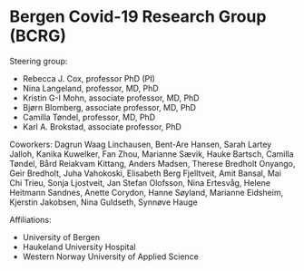 <h1>Bergen Covid-19 Research Group (BCRG)</h1>

Steering group:
* Rebecca J. Cox, professor PhD (PI)
* Nina Langeland, professor, MD, PhD
* Kristin G-I Mohn, associate professor, MD, PhD
* Bjørn Blomberg, associate professor, MD, PhD
* Camilla Tøndel, professor, MD, PhD
* Karl A. Brokstad, associate professor, PhD

Coworkers:
Dagrun Waag Linchausen, Bent-Are Hansen, Sarah Lartey Jalloh, Kanika Kuwelker, Fan Zhou, 
Marianne Sævik, Hauke Bartsch, Camilla Tøndel, Bård Reiakvam Kittang, Anders Madsen, Therese Bredholt Onyango, Geir Bredholt, Juha Vahokoski, Elisabeth Berg Fjelltveit, Amit Bansal, Mai Chi Trieu, Sonja Ljostveit, Jan Stefan Olofsson, Nina Ertesvåg, Helene Heitmann Sandnes, Anette Corydon, Hanne Søyland, Marianne Eidsheim, Kjerstin Jakobsen, Nina Guldseth, Synnøve Hauge


Affiliations:
* University of Bergen
* Haukeland University Hospital
* Western Norway University of Applied Science

<!---
- 👋 Hi, I’m @BC19RG
- 👀 I’m interested in ...
- 🌱 I’m currently learning ...
- 💞️ I’m looking to collaborate on ...
- 📫 How to reach me ...
--->


<!---
BC19RG/BC19RG is a ✨ special ✨ repository because its `README.md` (this file) appears on your GitHub profile.
You can click the Preview link to take a look at your changes.
--->
